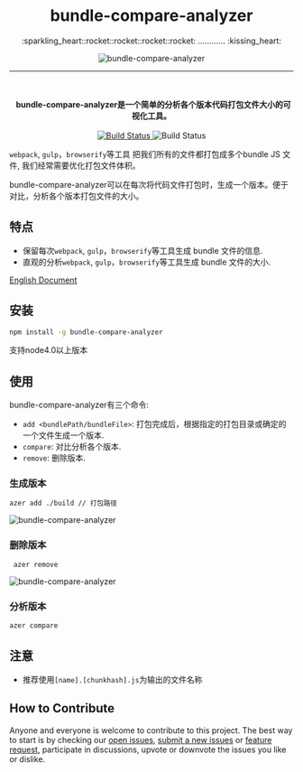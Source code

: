 <h1 align="center">bundle-compare-analyzer</h1>

<p align="center">
  :sparkling_heart::rocket::rocket::rocket::rocket: ............ :kissing_heart:
</p>

<p align="center">
  <img alt="bundle-compare-analyzer" src="https://raw.githubusercontent.com/lanjingling0510/bundle-compare-analyzer/master/.github/screenshot_1.png">
</p>

---



<p align="center">
  <br><br>
  <b>
    bundle-compare-analyzer是一个简单的分析各个版本代码打包文件大小的可视化工具。
  </b>
  <br><br>
  <a href="https://www.npmjs.com/package/bundle-compare-analyzer">
    <img alt="Build Status" src="https://img.shields.io/npm/v/bundle-compare-analyzer.svg?style=flat-square">
  </a>

  <a>
    <img alt="Build Status"  src="https://img.shields.io/travis/lanjingling0510/react-mobile-datepicker/master.svg?style=flat-square">
  </a>

</p>


`webpack`, `gulp`，`browserify`等工具 把我们所有的文件都打包成多个bundle JS 文件, 我们经常需要优化打包文件体积。

bundle-compare-analyzer可以在每次将代码文件打包时，生成一个版本。便于对比，分析各个版本打包文件的大小。

## 特点

- 保留每次`webpack`, `gulp`，`browserify`等工具生成 bundle 文件的信息.
- 直观的分析`webpack`, `gulp`，`browserify`等工具生成 bundle 文件的大小.



<a href="./README_EN.md">English Document</a>

## 安装

```sh
npm install -g bundle-compare-analyzer
```

支持node4.0以上版本

## 使用

bundle-compare-analyzer有三个命令:
 - `add <bundlePath/bundleFile>`: 打包完成后，根据指定的打包目录或确定的一个文件生成一个版本.
 - `compare`: 对比分析各个版本.
 - `remove`: 删除版本.




 ### 生成版本

 ```sh
 azer add ./build // 打包路径

 ```

   <img alt="bundle-compare-analyzer" src="https://raw.githubusercontent.com/lanjingling0510/bundle-compare-analyzer/master/.github/screenshot_2.png">


 ### 删除版本

 ```
  azer remove
```

<img alt="bundle-compare-analyzer" src="https://raw.githubusercontent.com/lanjingling0510/bundle-compare-analyzer/master/.github/screenshot_3.png">


 ### 分析版本

 ```sh
 azer compare
 ```

 ## 注意

 - 推荐使用`[name].[chunkhash].js`为输出的文件名称


 ## How to Contribute

Anyone and everyone is welcome to contribute to this project. The best way to
start is by checking our [open issues](https://github.com/lanjingling0510/bundle-compare-analyzer/issues),
[submit a new issues](https://github.com/lanjingling0510/bundle-compare-analyzer/issues/new?labels=bug) or
[feature request](https://github.com/lanjingling0510/bundle-compare-analyzer/issues/new?labels=enhancement),
participate in discussions, upvote or downvote the issues you like or dislike.

